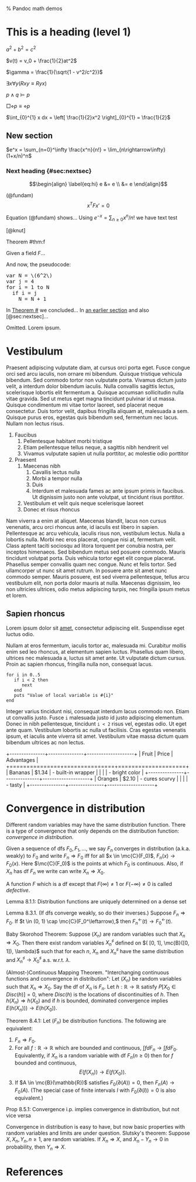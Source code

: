 % Pandoc math demos

# This is a heading (level 1)

$a^2 + b^2 = c^2$

$v(t) = v_0 + \frac{1}{2}at^2$

$\gamma = \frac{1}{\sqrt{1 - v^2/c^2}}$

$\exists x \forall y (Rxy \equiv Ryx)$

$p \wedge q \models p$

$\Box\diamond p\equiv\diamond p$

$\int_{0}^{1} x dx = \left[ \frac{1}{2}x^2 \right]_{0}^{1} = \frac{1}{2}$

## New section

$e^x = \sum_{n=0}^\infty \frac{x^n}{n!} = \lim_{n\rightarrow\infty} (1+x/n)^n$

### Next heading {#sec:nextsec}

$$\begin{align} \label{eq:hi}
  e &= e \\
  &= e
\end{align}$$

(@fundam) $$x^{T}F x'=0$$

Equation (@fundam) shows...
Using $e^{-x} = \sum_{n \geq 0} x^n/n!$ we have $\text{text test}$

[@knut]

<div id="hi" class="theorem">

Theorem #thm:f

Given a field $F$...
</div>

And now, the pseudocode:
<pre>
var N = \(6^2\)
var j = 4
for i = 1 to N
  if i = j
    N = N + 1
</pre>

In [Theorem #](#thm:f) we concluded...
In [an earlier section](#this-is-a-heading-level-2) and also
[@sec:nextsec]...
<!-- p tag required -->
<div class="proof"><p>
Omitted.
Lorem ipsum.
</p></div>


# Vestibulum

Praesent adipiscing vulputate diam, at cursus orci porta eget. Fusce congue
orci sed arcu iaculis, non ornare mi bibendum. Quisque tristique vehicula
bibendum. Sed commodo tortor non vulputate porta. Vivamus dictum justo velit,
a interdum dolor bibendum iaculis. Nulla convallis sagittis lectus,
scelerisque lobortis elit fermentum a. Quisque accumsan sollicitudin nulla
vitae gravida. Sed ut metus eget magna tincidunt pulvinar id ut massa. Quisque
condimentum mi vitae tortor laoreet, sed placerat neque consectetur. Duis
tortor velit, dapibus fringilla aliquam at, malesuada a sem. Quisque purus
eros, egestas quis bibendum sed, fermentum nec lacus. Nullam non lectus risus.

1. Faucibus
    1. Pellentesque habitant morbi tristique
    1. Etiam pellentesque tellus neque, a sagittis nibh hendrerit vel
    1. Vivamus vulputate sapien ut nulla porttitor, ac molestie odio porttitor
1. Praesent
    1. Maecenas nibh
        1. Cavallis lectus nulla
        1. Morbi a tempor nulla
        1. Duis
        1. Interdum et malesuada fames ac ante ipsum primis in faucibus. Ut
        dignissim justo non ante volutpat, ut tincidunt risus porttitor.
    1. Vestibulum et velit quis neque scelerisque laoreet
    1. Donec et risus rhoncus

Nam viverra a enim at aliquet. Maecenas blandit, lacus non cursus venenatis,
arcu orci rhoncus ante, id iaculis est libero in sapien. Pellentesque ac arcu
vehicula, iaculis risus non, vestibulum lectus. Nulla a lobortis nulla. Morbi
nec eros placerat, congue nisi at, fermentum velit. Class aptent taciti
sociosqu ad litora torquent per conubia nostra, per inceptos himenaeos. Sed
bibendum metus sed posuere commodo. Mauris tincidunt volutpat porta. Duis
vehicula tortor eget elit congue placerat. Phasellus semper convallis quam nec
congue. Nunc et felis tortor. Sed ullamcorper ut nunc sit amet rutrum. In
posuere ante sit amet nunc commodo semper. Mauris posuere, est sed viverra
pellentesque, tellus arcu vestibulum elit, non porta dolor mauris at nulla.
Maecenas dignissim, leo non ultricies ultrices, odio metus adipiscing turpis,
nec fringilla ipsum metus et lorem.

## Sapien rhoncus

Lorem ipsum dolor sit [amet](page2.html), consectetur adipiscing elit.
Suspendisse eget luctus odio.

Nullam at eros fermentum, iaculis tortor ac,
malesuada mi.  Curabitur mollis enim sed leo rhoncus, at elementum sapien
luctus. Phasellus quam libero, ultrices nec malesuada a, luctus sit amet ante.
Ut vulputate dictum cursus. Proin ac sapien rhoncus, fringilla nulla non,
consequat lacus.

~~~
for i in 0..5
   if i < 2 then
      next
   end
   puts "Value of local variable is #{i}"
end
~~~

Integer varius tincidunt nisi, consequat interdum lacus commodo non. Etiam ut
convallis justo. Fusce `i` malesuada justo id justo adipiscing elementum. Donec
in nibh pellentesque, tincidunt `i < 2` risus vel, egestas odio. Ut eget ante
quam.  Vestibulum lobortis ac nulla ut facilisis. Cras egestas venenatis ipsum,
et iaculis ante viverra sit amet. Vestibulum vitae massa dictum quam bibendum
ultrices ac non lectus.

+---------------+---------------+--------------------+
| Fruit         | Price         | Advantages         |
+===============+===============+====================+
| Bananas       | $1.34         | - built-in wrapper |
|               |               | - bright color     |
+---------------+---------------+--------------------+
| Oranges       | $2.10         | - cures scurvy     |
|               |               | - tasty            |
+---------------+---------------+--------------------+

# Convergence in distribution

Different random variables may have the same distribution function.
There is a type of convergence that only depends on the distribution function:
_convergence in distribution_.

Given a sequence of dfs $F_0, F_1, \ldots$, we say $F_n$ converges in
distribution (a.k.a. weakly) to $F_0$ and write $F_n \Rightarrow F_0$ iff
for all $x \in \mc{C}(F_0)$, $F_n(x) \rightarrow F_0(x).$
Here $\mc{C}(F_0)$ is the points at which $F_0$ is continuous.
Also, if $X_n$ has df $F_n$ we write can write $X_n \Rightarrow X_0$.


A function $F$ which is a df except that $F(\infty) \neq 1$ or
$F(-\infty) \neq 0$ is called _defective_.

Lemma 8.1.1: Distribution functions are uniquely determined on a dense set

Lemma 8.3.1. (If dfs converge weakly, so do their inverses.)
Suppose $F_n \Rightarrow F_0$.
If $t \in (0, 1) \cap \mc{C}(F_0^\leftarrow),$
then
$F_n^\leftarrow (t) \rightarrow F_0^\leftarrow(t)$.

Baby Skorohod Theorem: Suppose $(X_n)$ are random variables such that
$X_n \Rightarrow X_0$.
Then there exist random variables $X^\sharp_n$ defined on
$( [0, 1], \mc{B}([0, 1]), \lambda)$ such that for each $n$,
$X_n$ and $X^\sharp_n$ have the same distribution and
$X^\sharp_n \rightarrow X^\sharp_0$ a.s. w.r.t. $\lambda$.

(Almost-)Continuous Mapping Theorem. "Interchanging continuous functions and
convergence in distribution":
Let $(X_n)$ be random variables such that
$X_n \Rightarrow X_0.$
Say the df of $X_n$ is $F_n$.
Let $h: \mathbb{R} \rightarrow \mathbb{R}$ satisfy
$P[ X_0 \in Disc(h) ] = 0,$ where
$Disc(h)$ is the locations of discontinuities of $h$.
Then $h(X_n) \Rightarrow h(X_0)$ and
if $h$ is bounded, dominated convergence implies
$E(h(X_n))) \rightarrow E(h(X_0)).$

Theorem 8.4.1: Let $(F_n)$ be distribution functions.
The following are equivalent:

1. $F_n \Rightarrow F_0$.
1. For all $f: \mathbb{R} \rightarrow \mathbb{R}$ which are bounded and
continuous,
$\int f d F_n \rightarrow \int f d F_0.$
Equivalently, if $X_n$ is a random variable with df $F_n (n \geq 0)$ then for
$f$ bounded and continuous,
$$
E(f(X_n)) \rightarrow E(f(X_0)).
$$
1. If $A \in \mc{B}(\mathbb{R})$ satisfies $F_0(\partial(A)) = 0,$
then $F_n(A) \rightarrow F_0(A).$
(The special case of finite intervals $I$ with $F_0(\partial(I))=0$ is also
equivalent.)

Prop 8.5.1: Convergence i.p. implies convergence in distribution, but not
vice versa

Convergence in distribution is easy to have, but now basic properties with
random variables and limits are under question.
Slutsky's theorem: Suppose
$X, X_n, Y_n, n \geq 1$, are random variables.
If $X_n \Rightarrow X$, and $X_n - Y_n \rightarrow 0$ in probability,
then
$Y_n \Rightarrow X.$


# References

